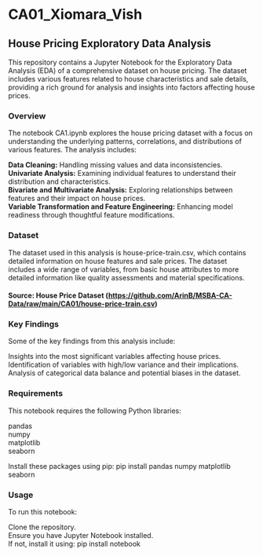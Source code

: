 # CA01_Xiomara_Vish


## House Pricing Exploratory Data Analysis
This repository contains a Jupyter Notebook for the Exploratory Data Analysis (EDA) of a comprehensive dataset on house pricing. The dataset includes various features related to house characteristics and sale details, providing a rich ground for analysis and insights into factors affecting house prices.


### Overview
The notebook CA1.ipynb explores the house pricing dataset with a focus on understanding the underlying patterns, correlations, and distributions of various features. The analysis includes:


**Data Cleaning:** Handling missing values and data inconsistencies. <br>
**Univariate Analysis:** Examining individual features to understand their distribution and characteristics. <br>
**Bivariate and Multivariate Analysis:** Exploring relationships between features and their impact on house prices. <br>
**Variable Transformation and Feature Engineering:** Enhancing model readiness through thoughtful feature modifications.


### Dataset
The dataset used in this analysis is house-price-train.csv, which contains detailed information on house features and sale prices. The dataset includes a wide range of variables, from basic house attributes to more detailed information like quality assessments and material specifications.

#### Source: House Price Dataset (https://github.com/ArinB/MSBA-CA-Data/raw/main/CA01/house-price-train.csv)


### Key Findings
Some of the key findings from this analysis include:

Insights into the most significant variables affecting house prices. <br>
Identification of variables with high/low variance and their implications. <br>
Analysis of categorical data balance and potential biases in the dataset.


### Requirements
This notebook requires the following Python libraries:

pandas <br>
numpy <br>
matplotlib <br>
seaborn

Install these packages using pip: pip install pandas numpy matplotlib seaborn


### Usage
To run this notebook:

Clone the repository. <br>
Ensure you have Jupyter Notebook installed. <br>
If not, install it using: pip install notebook
